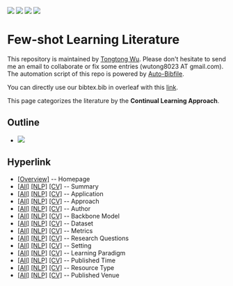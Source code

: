 [![](https://img.shields.io/badge/Awesome_Continual_Learning-yellow)](https://github.com/wutong8023/Awesome_Continual_Learning.git) [![](https://img.shields.io/badge/Awesome_Few_Shot_learning-green)](https://github.com/wutong8023/Awesome_Few_Shot_Learning.git) [![](https://img.shields.io/badge/Awesome_Information_Extraction-blue)](https://github.com/wutong8023/Awesome_Information_Extraction.git) [![](https://img.shields.io/badge/Awesome_Ideas-orange)](https://github.com/wutong8023/Awesome_Ideas.git)

# Few-shot Learning Literature 
This repository is maintained by [Tongtong Wu](https://wutong8023.site). Please don't hesitate to send me an email to collaborate or fix some entries (wutong8023 AT gmail.com). 
The automation script of this repo is powered by [Auto-Bibfile](https://github.com/wutong8023/Auto-Bibfile.git).

You can directly use our bibtex.bib in overleaf with this [link](https://www.overleaf.com/read/rgscdxhxbwhp).

This page categorizes the literature by the **Continual Learning Approach**.

## Outline 
- [![](https://img.shields.io/badge/Hyperlink-green)](https://github.com/wutong8023/Awesome_Few_Shot_Learning/blob/master/fsl4all/approach/README.md#hyperlink)
## Hyperlink 
- [[Overview]](https://github.com/wutong8023/Awesome_Few_Shot_Learning/blob/master/README.md) -- Homepage
- [[All]](https://github.com/wutong8023/Awesome_Few_Shot_Learning/blob/master/fsl4all/./)  [[NLP]](https://github.com/wutong8023/Awesome_Few_Shot_Learning/blob/master/fsl4nlp/./)  [[CV]](https://github.com/wutong8023/Awesome_Few_Shot_Learning/blob/master/fsl4cv/./) -- Summary
- [[All]](https://github.com/wutong8023/Awesome_Few_Shot_Learning/blob/master/fsl4all/application)  [[NLP]](https://github.com/wutong8023/Awesome_Few_Shot_Learning/blob/master/fsl4nlp/application)  [[CV]](https://github.com/wutong8023/Awesome_Few_Shot_Learning/blob/master/fsl4cv/application) -- Application
- [[All]](https://github.com/wutong8023/Awesome_Few_Shot_Learning/blob/master/fsl4all/approach)  [[NLP]](https://github.com/wutong8023/Awesome_Few_Shot_Learning/blob/master/fsl4nlp/approach)  [[CV]](https://github.com/wutong8023/Awesome_Few_Shot_Learning/blob/master/fsl4cv/approach) -- Approach
- [[All]](https://github.com/wutong8023/Awesome_Few_Shot_Learning/blob/master/fsl4all/author)  [[NLP]](https://github.com/wutong8023/Awesome_Few_Shot_Learning/blob/master/fsl4nlp/author)  [[CV]](https://github.com/wutong8023/Awesome_Few_Shot_Learning/blob/master/fsl4cv/author) -- Author
- [[All]](https://github.com/wutong8023/Awesome_Few_Shot_Learning/blob/master/fsl4all/backbone_model)  [[NLP]](https://github.com/wutong8023/Awesome_Few_Shot_Learning/blob/master/fsl4nlp/backbone_model)  [[CV]](https://github.com/wutong8023/Awesome_Few_Shot_Learning/blob/master/fsl4cv/backbone_model) -- Backbone Model
- [[All]](https://github.com/wutong8023/Awesome_Few_Shot_Learning/blob/master/fsl4all/dataset)  [[NLP]](https://github.com/wutong8023/Awesome_Few_Shot_Learning/blob/master/fsl4nlp/dataset)  [[CV]](https://github.com/wutong8023/Awesome_Few_Shot_Learning/blob/master/fsl4cv/dataset) -- Dataset
- [[All]](https://github.com/wutong8023/Awesome_Few_Shot_Learning/blob/master/fsl4all/metrics)  [[NLP]](https://github.com/wutong8023/Awesome_Few_Shot_Learning/blob/master/fsl4nlp/metrics)  [[CV]](https://github.com/wutong8023/Awesome_Few_Shot_Learning/blob/master/fsl4cv/metrics) -- Metrics
- [[All]](https://github.com/wutong8023/Awesome_Few_Shot_Learning/blob/master/fsl4all/research_question)  [[NLP]](https://github.com/wutong8023/Awesome_Few_Shot_Learning/blob/master/fsl4nlp/research_question)  [[CV]](https://github.com/wutong8023/Awesome_Few_Shot_Learning/blob/master/fsl4cv/research_question) -- Research Questions
- [[All]](https://github.com/wutong8023/Awesome_Few_Shot_Learning/blob/master/fsl4all/setting)  [[NLP]](https://github.com/wutong8023/Awesome_Few_Shot_Learning/blob/master/fsl4nlp/setting)  [[CV]](https://github.com/wutong8023/Awesome_Few_Shot_Learning/blob/master/fsl4cv/setting) -- Setting
- [[All]](https://github.com/wutong8023/Awesome_Few_Shot_Learning/blob/master/fsl4all/supervision)  [[NLP]](https://github.com/wutong8023/Awesome_Few_Shot_Learning/blob/master/fsl4nlp/supervision)  [[CV]](https://github.com/wutong8023/Awesome_Few_Shot_Learning/blob/master/fsl4cv/supervision) --  Learning Paradigm
- [[All]](https://github.com/wutong8023/Awesome_Few_Shot_Learning/blob/master/fsl4all/time)  [[NLP]](https://github.com/wutong8023/Awesome_Few_Shot_Learning/blob/master/fsl4nlp/time)  [[CV]](https://github.com/wutong8023/Awesome_Few_Shot_Learning/blob/master/fsl4cv/time) -- Published Time
- [[All]](https://github.com/wutong8023/Awesome_Few_Shot_Learning/blob/master/fsl4all/type)  [[NLP]](https://github.com/wutong8023/Awesome_Few_Shot_Learning/blob/master/fsl4nlp/type)  [[CV]](https://github.com/wutong8023/Awesome_Few_Shot_Learning/blob/master/fsl4cv/type) -- Resource Type
- [[All]](https://github.com/wutong8023/Awesome_Few_Shot_Learning/blob/master/fsl4all/venue)  [[NLP]](https://github.com/wutong8023/Awesome_Few_Shot_Learning/blob/master/fsl4nlp/venue)  [[CV]](https://github.com/wutong8023/Awesome_Few_Shot_Learning/blob/master/fsl4cv/venue) -- Published Venue
